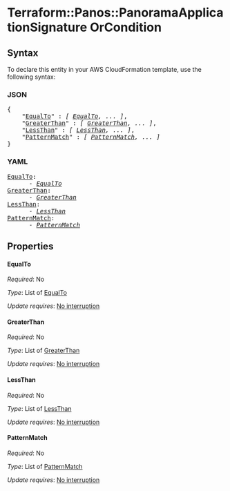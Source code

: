 # Terraform::Panos::PanoramaApplicationSignature OrCondition

## Syntax

To declare this entity in your AWS CloudFormation template, use the following syntax:

### JSON

<pre>
{
    "<a href="#equalto" title="EqualTo">EqualTo</a>" : <i>[ <a href="orcondition-equalto.md">EqualTo</a>, ... ]</i>,
    "<a href="#greaterthan" title="GreaterThan">GreaterThan</a>" : <i>[ <a href="orcondition-greaterthan.md">GreaterThan</a>, ... ]</i>,
    "<a href="#lessthan" title="LessThan">LessThan</a>" : <i>[ <a href="orcondition-lessthan.md">LessThan</a>, ... ]</i>,
    "<a href="#patternmatch" title="PatternMatch">PatternMatch</a>" : <i>[ <a href="orcondition-patternmatch.md">PatternMatch</a>, ... ]</i>
}
</pre>

### YAML

<pre>
<a href="#equalto" title="EqualTo">EqualTo</a>: <i>
      - <a href="orcondition-equalto.md">EqualTo</a></i>
<a href="#greaterthan" title="GreaterThan">GreaterThan</a>: <i>
      - <a href="orcondition-greaterthan.md">GreaterThan</a></i>
<a href="#lessthan" title="LessThan">LessThan</a>: <i>
      - <a href="orcondition-lessthan.md">LessThan</a></i>
<a href="#patternmatch" title="PatternMatch">PatternMatch</a>: <i>
      - <a href="orcondition-patternmatch.md">PatternMatch</a></i>
</pre>

## Properties

#### EqualTo

_Required_: No

_Type_: List of <a href="orcondition-equalto.md">EqualTo</a>

_Update requires_: [No interruption](https://docs.aws.amazon.com/AWSCloudFormation/latest/UserGuide/using-cfn-updating-stacks-update-behaviors.html#update-no-interrupt)

#### GreaterThan

_Required_: No

_Type_: List of <a href="orcondition-greaterthan.md">GreaterThan</a>

_Update requires_: [No interruption](https://docs.aws.amazon.com/AWSCloudFormation/latest/UserGuide/using-cfn-updating-stacks-update-behaviors.html#update-no-interrupt)

#### LessThan

_Required_: No

_Type_: List of <a href="orcondition-lessthan.md">LessThan</a>

_Update requires_: [No interruption](https://docs.aws.amazon.com/AWSCloudFormation/latest/UserGuide/using-cfn-updating-stacks-update-behaviors.html#update-no-interrupt)

#### PatternMatch

_Required_: No

_Type_: List of <a href="orcondition-patternmatch.md">PatternMatch</a>

_Update requires_: [No interruption](https://docs.aws.amazon.com/AWSCloudFormation/latest/UserGuide/using-cfn-updating-stacks-update-behaviors.html#update-no-interrupt)


